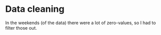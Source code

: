 # Data cleaning

In the weekends (of the data) there were a lot of zero-values, so I had to filter those out.
